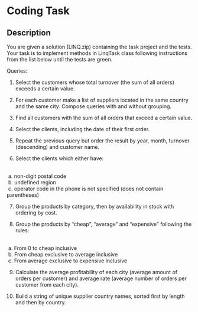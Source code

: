 # Coding Task
## Description

You are given a solution (LINQ.zip) containing the task project and the tests. Your task is to implement methods in LinqTask class following instructions from the list below until the tests are green. 

Queries: 
1. Select the customers whose total turnover (the sum of all orders) exceeds a certain value. 

2. For each customer make a list of suppliers located in the same country and the same city. Compose queries with and without grouping. 

3. Find all customers with the sum of all orders that exceed a certain value. 

4. Select the clients, including the date of their first order. 

5. Repeat the previous query but order the result by year, month, turnover (descending) and customer name. 

6. Select the clients which either have:
 <br/>
 &nbsp;a. non-digit postal code
 <br/>
 &nbsp;b. undefined region
 <br/>
 &nbsp;c. operator code in the phone is not specified (does not contain parentheses) 
 <br/>

7. Group the products by category, then by availability in stock with ordering by cost. 

8. Group the products by “cheap”, “average” and “expensive” following the rules:
 <br/>
 &nbsp;a. From 0 to cheap inclusive
 <br/>
 &nbsp;b. From cheap exclusive to average inclusive
 <br/>
 &nbsp;c. From average exclusive to expensive inclusive 
 <br/>

9. Calculate the average profitability of each city (average amount of orders per customer) and average rate (average number of orders per customer from each city). 

10. Build a string of unique supplier country names, sorted first by length and then by country.